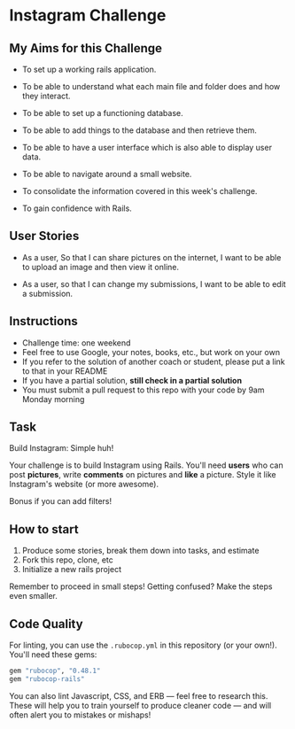 Instagram Challenge
===================

## My Aims for this Challenge

* To set up a working rails application.

* To be able to understand what each main file and folder does and how they interact.

* To be able to set up a functioning database.

* To be able to add things to the database and then retrieve them.

* To be able to have a user interface which is also able to display user data.

* To be able to navigate around a small website.

* To consolidate the information covered in this week's challenge.

* To gain confidence with Rails.

## User Stories

* As a user, So that I can share pictures on the internet, I want to be able to upload an image and then view it online.  

* As a user, so that I can change my submissions, I want to be able to edit a submission.

## Instructions

* Challenge time: one weekend
* Feel free to use Google, your notes, books, etc., but work on your own
* If you refer to the solution of another coach or student, please put a link to that in your README
* If you have a partial solution, **still check in a partial solution**
* You must submit a pull request to this repo with your code by 9am Monday morning

## Task

Build Instagram: Simple huh!

Your challenge is to build Instagram using Rails. You'll need **users** who can post **pictures**, write **comments** on pictures and **like** a picture. Style it like Instagram's website (or more awesome).

Bonus if you can add filters!

## How to start

1. Produce some stories, break them down into tasks, and estimate
2. Fork this repo, clone, etc
3. Initialize a new rails project

Remember to proceed in small steps! Getting confused? Make the steps even smaller.

## Code Quality

For linting, you can use the `.rubocop.yml` in this repository (or your own!).
You'll need these gems:

```ruby
gem "rubocop", "0.48.1"
gem "rubocop-rails"
```

You can also lint Javascript, CSS, and ERB — feel free to research this. These
will help you to train yourself to produce cleaner code — and will often alert
you to mistakes or mishaps!
